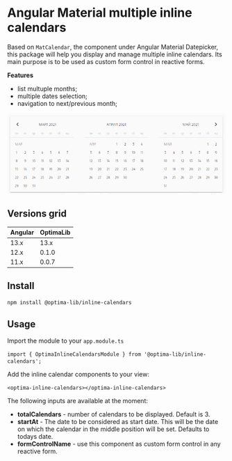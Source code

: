 # Angular Material multiple inline calendars

Based on `MatCalendar`, the component under Angular Material Datepicker, this package will help you display and manage multiple inline calendars. Its main purpose is to be used as custom form control in reactive forms.

**Features**
- list multuple months;
- multiple dates selection;
- navigation to next/previous month;

![Inline calendars](./docs/inline-calendars.png)

## Versions grid

| Angular | OptimaLib |
| --- | --- |
| 13.x | 13.x |
| 12.x | 0.1.0 |
| 11.x | 0.0.7 |

## Install

```
npm install @optima-lib/inline-calendars
```

## Usage

Import the module to your `app.module.ts`
```
import { OptimaInlineCalendarsModule } from '@optima-lib/inline-calendars';
```

Add the inline calendar components to your view:

```
<optima-inline-calendars></optima-inline-calendars>
```

The following inputs are available at the moment:

* **__totalCalendars__** - number of calendars to be displayed. Default is 3.
* **__startAt__** - The date to be considered as start date. This will be the date on which the calendar in the middle position will be set. Defaults to todays date.
* **__formControlName__** - use this component as custom form control in any reactive form.
